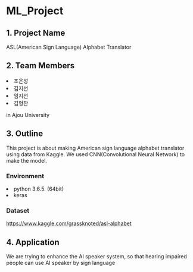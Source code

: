 # ML_Project

## 1. Project Name
ASL(American Sign Language) Alphabet Translator

## 2. Team Members
<li>조은성
<li>김지선
<li>임지선
<li>김형찬

in Ajou University

## 3. Outline
This project is about making American sign language alphabet translator using data from Kaggle. We used CNN(Convolutional Neural Network) to make the model.

### Environment
<li> python 3.6.5. (64bit)
<li> keras

### Dataset
https://www.kaggle.com/grassknoted/asl-alphabet

## 4. Application
We are trying to enhance the AI speaker system, so that hearing impaired people can use AI speaker by sign language
